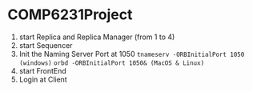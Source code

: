 # COMP6231Project
1. start Replica and Replica Manager (from 1 to 4)
2. start Sequencer
3. Init the Naming Server Port at 1050 
   `tnameserv -ORBInitialPort 1050 (windows)`
   `orbd -ORBInitialPort 1050& (MacOS & Linux)`
4. start FrontEnd
5. Login at Client
